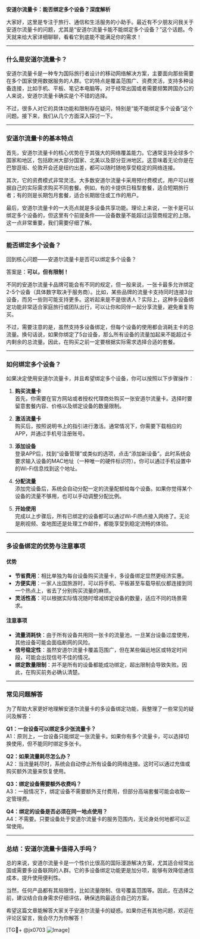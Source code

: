 **安道尔流量卡：能否绑定多个设备？深度解析**

大家好，这里是专注于旅行、通信和生活服务的小助手。最近有不少朋友问我关于安道尔流量卡的问题，尤其是“安道尔流量卡能不能绑定多个设备？”这个话题。今天就来给大家详细聊聊，看看它到底能不能满足你的需求！

---

### **什么是安道尔流量卡？**
安道尔流量卡是一种专为国际旅行者设计的移动网络解决方案，主要面向那些需要在多个国家使用数据服务的人群。它的特点是覆盖范围广、资费灵活，支持多种设备连接，比如手机、平板、笔记本电脑等。对于经常出国或者需要频繁跨国办公的人来说，安道尔流量卡确实是个不错的选择。

不过，很多人对它的具体功能和限制存在疑问，特别是“能不能绑定多个设备”这个问题。接下来，我们从几个方面深入探讨一下。

---

### **安道尔流量卡的基本特点**
首先，安道尔流量卡的核心优势在于其强大的网络覆盖能力。它通常支持全球多个国家和地区，包括欧洲大部分国家、北美以及部分亚洲地区。这意味着无论你是在巴黎逛街、伦敦开会还是纽约出差，都可以随时随地享受稳定的网络连接。

其次，它的资费模式非常灵活。大多数安道尔流量卡采用预付费模式，用户可以根据自己的实际需求购买不同套餐。例如，有的卡提供日租型套餐，适合短期旅行者；有的则是长期包月套餐，适合长期居住或工作的用户。

最后，安道尔流量卡的一大亮点就是多设备共享功能。理论上来说，一张卡是可以绑定多个设备的，但这里有个前提条件——设备数量不能超过运营商规定的上限。这一点非常重要，我们需要仔细了解。

---

### **能否绑定多个设备？**
回到核心问题——安道尔流量卡是否可以绑定多个设备？

答案是：**可以，但有限制！**

不同的安道尔流量卡品牌可能会有不同的规定，但一般来说，一张卡最多允许绑定2-5个设备（具体数字取决于服务商）。比如，某些品牌的流量卡支持同时连接3台设备，而另一些则可能支持更多。这听起来是不是很诱人？实际上，这种多设备绑定功能非常适合家庭旅行或团队出行，可以让你和同伴一起分享流量，避免重复购买。

不过，需要注意的是，虽然支持多设备绑定，但每个设备的使用都会消耗主卡的总流量。换句话说，如果你绑定了5台设备，那么所有设备的流量加起来不能超过卡内剩余的总流量。因此，在购买之前一定要根据实际需求选择合适的套餐。

---

### **如何绑定多个设备？**
如果决定使用安道尔流量卡，并且希望绑定多个设备，你可以按照以下步骤操作：

1. **购买流量卡**  
   首先，你需要在官方网站或者授权代理商处购买一张安道尔流量卡。选择时要留意套餐内容、价格以及绑定设备的数量限制。

2. **激活流量卡**  
   购买后，按照说明书上的指引进行激活。通常情况下，你需要下载相应的APP，并通过手机号注册账号。

3. **添加设备**  
   登录APP后，找到“设备管理”或类似的选项，点击“添加新设备”。此时系统会要求输入设备的MAC地址（一种唯一的硬件标识符）。你可以通过手机设置中的Wi-Fi信息找到这个地址。

4. **分配流量**  
   添加完设备后，系统会自动分配一定的流量配额给每个设备。如果你觉得某个设备的流量不够用，也可以手动调整分配比例。

5. **开始使用**  
   完成以上步骤后，所有已绑定的设备都可以通过Wi-Fi热点接入网络了。无论是刷视频、查地图还是处理工作邮件，都能享受到稳定流畅的体验。

---

### **多设备绑定的优势与注意事项**
#### **优势**
- **节省费用**：相比单独为每台设备购买流量卡，多设备绑定显然更经济实惠。
- **方便实用**：一家人出国旅游时，可以将手机、平板甚至车载导航仪都连接到同一个热点上，省去了分别购买流量的麻烦。
- **灵活性高**：可以根据实际情况随时增减绑定设备的数量，适应不同的场景需求。

#### **注意事项**
- **流量消耗快**：由于所有设备共用同一张卡的流量池，一旦某台设备过度使用，其他设备可能会面临断网的风险。
- **信号稳定性**：虽然安道尔流量卡覆盖范围广，但在某些偏远地区或特定时间段，可能会出现信号不佳的情况。
- **绑定数量限制**：并不是所有的设备都能成功绑定，超出限制会导致失败。因此，在购买前务必确认清楚。

---

### **常见问题解答**
为了帮助大家更好地理解安道尔流量卡的多设备绑定功能，我整理了一些常见的疑问及解答：

**Q1：一台设备可以绑定多少张流量卡？**  
A1：原则上，一台设备只能绑定一张流量卡。如果你有多个流量卡，可以选择切换使用，但不能同时绑定多张卡。

**Q2：如果流量耗尽怎么办？**  
A2：当流量耗尽时，系统会自动停止所有设备的网络连接。这时可以通过充值或购买额外流量来恢复使用。

**Q3：绑定设备需要额外收费吗？**  
A3：一般情况下，绑定设备不需要额外支付费用，但部分高端套餐可能会收取一定管理费。

**Q4：绑定的设备是否必须在同一地点使用？**  
A4：不需要。只要设备处于安道尔流量卡的服务范围内，无论身处何地都可以正常使用。

---

### **总结：安道尔流量卡值得入手吗？**
总的来说，安道尔流量卡是一个性价比很高的国际漫游解决方案，尤其适合经常出国或需要多设备联网的人群。它的多设备绑定功能更是加分项，能够有效降低通信成本，提升使用便利性。

当然，任何产品都有其局限性，比如流量限制、信号覆盖范围等。因此，在选择之前，建议结合自身需求仔细评估，确保选购最适合自己的方案。

希望这篇文章能解答大家关于安道尔流量卡的疑惑。如果你还有其他问题，欢迎在评论区留言，我会尽力为你解答！

[TG💪+ @jx0703 ![Image](https://github.com/user-attachments/assets/dbca1d08-cadb-493c-b0ec-ad6f7a83f270)]